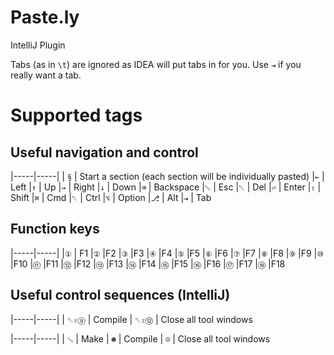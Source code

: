 # Paste.ly
IntelliJ Plugin

Tabs (as in `\t`) are ignored as IDEA will put tabs in for you. Use `⇥` if you really want a tab.

# Supported tags

## Useful navigation and control

|-----|-----|
| `§` | Start a section (each section will be individually pasted)
|`←` | Left
|`↑` | Up
|`→` | Right
|`↓` | Down
|`⌫` | Backspace
|`␛` | Esc
|`␡` | Del
|`⏎` | Enter
|`⇧` | Shift
|`⌘` | Cmd
|`␑` | Ctrl
|`⌥` | Option
|`⎇` | Alt
|`⇥` | Tab

## Function keys

|-----|-----|
|`①` | F1
|`②`  |F2
|`③`  |F3
|`④`  |F4
|`⑤`  |F5
|`⑥`  |F6
|`⑦`  |F7
|`⑧`  |F8
|`⑨`  |F9
|`⑩`  |F10
|`⑪`  |F11
|`⑫`  |F12
|`⑬`  |F13
|`⑭`  |F14
|`⑮`  |F15
|`⑯`  |F16
|`⑰`  |F17
|`⑱`  |F18


## Useful control sequences (IntelliJ)

|-----|-----|
| `␑⇧⑨` | Compile
| `␑⇧⑫` | Close all tool windows

|-----|-----|
| `␘` | Make
| `☻` | Compile
| `☺` | Close all tool windows